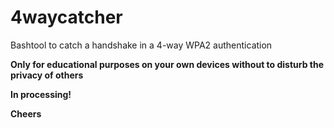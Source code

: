 # 4waycatcher
Bashtool to catch a handshake in a 4-way WPA2 authentication

**Only for educational purposes on your own devices without to disturb the privacy of others**

**In processing!**

**Cheers**
